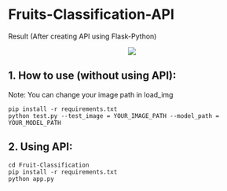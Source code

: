 # Fruits-Classification-API

Result (After creating API using Flask-Python)

<p align = "center">
  <img src = "https://user-images.githubusercontent.com/51883796/108173687-066bdb00-7131-11eb-9682-addccb4c15c0.png">
</p>

## 1. How to use (without using API):

Note: You can change your image path in load_img 

```
pip install -r requirements.txt
python test.py --test_image = YOUR_IMAGE_PATH --model_path = YOUR_MODEL_PATH

```
## 2. Using API:

```
cd Fruit-Classification
pip install -r requirements.txt
python app.py

```
